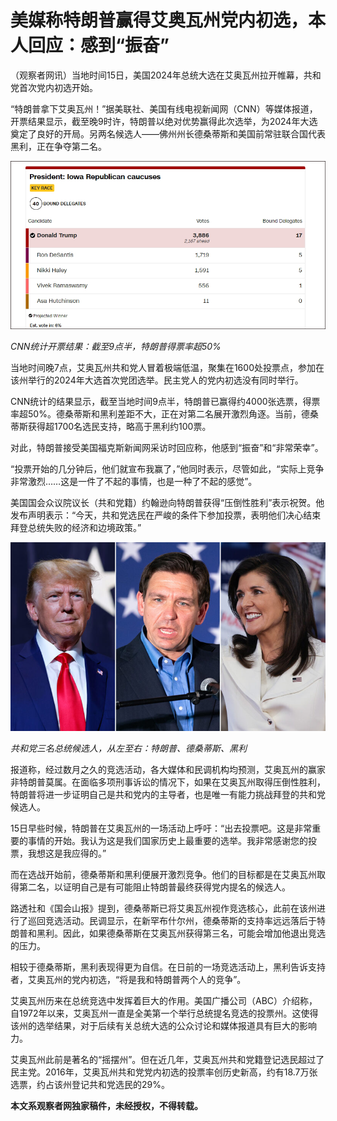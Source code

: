 # 美媒称特朗普赢得艾奥瓦州党内初选，本人回应：感到“振奋”

（观察者网讯）当地时间15日，美国2024年总统大选在艾奥瓦州拉开帷幕，共和党首次党内初选开始。

“特朗普拿下艾奥瓦州！”据美联社、美国有线电视新闻网（CNN）等媒体报道，开票结果显示，截至晚9时许，特朗普以绝对优势赢得此次选举，为2024年大选奠定了良好的开局。另两名候选人——佛州州长德桑蒂斯和美国前常驻联合国代表黑利，正在争夺第二名。

![02c8609c7d5e972753ea78a639ad316a.jpg](https://raw.githubusercontent.com/qqhsx/qqnews_image/main/2024/01/16/美媒称特朗普赢得艾奥瓦州党内初选，本人回应：感到“振奋”/02c8609c7d5e972753ea78a639ad316a.jpg)

_CNN统计开票结果：截至9点半，特朗普得票率超50%_

当地时间晚7点，艾奥瓦州共和党人冒着极端低温，聚集在1600处投票点，参加在该州举行的2024年大选首次党团选举。民主党人的党内初选没有同时举行。

CNN统计的结果显示，截至当地时间9点半，特朗普已赢得约4000张选票，得票率超50%。德桑蒂斯和黑利差距不大，正在对第二名展开激烈角逐。当前，德桑蒂斯获得超1700名选民支持，略高于黑利约100票。

对此，特朗普接受美国福克斯新闻网采访时回应称，他感到“振奋”和“非常荣幸”。

“投票开始的几分钟后，他们就宣布我赢了，”他同时表示，尽管如此，“实际上竞争非常激烈……这是一件了不起的事情，也是一种了不起的感觉”。

美国国会众议院议长（共和党籍）约翰逊向特朗普获得“压倒性胜利”表示祝贺。他发布声明表示：“今天，共和党选民在严峻的条件下参加投票，表明他们决心结束拜登总统失败的经济和边境政策。”

![0cfa57fdced9f14e68166d8d85dbc347.jpg](https://raw.githubusercontent.com/qqhsx/qqnews_image/main/2024/01/16/美媒称特朗普赢得艾奥瓦州党内初选，本人回应：感到“振奋”/0cfa57fdced9f14e68166d8d85dbc347.jpg)

_共和党三名总统候选人，从左至右：特朗普、德桑蒂斯、黑利_

报道称，经过数月之久的竞选活动，各大媒体和民调机构均预测，艾奥瓦州的赢家非特朗普莫属。在面临多项刑事诉讼的情况下，如果在艾奥瓦州取得压倒性胜利，特朗普将进一步证明自己是共和党内的主导者，也是唯一有能力挑战拜登的共和党候选人。

15日早些时候，特朗普在艾奥瓦州的一场活动上呼吁：“出去投票吧。这是非常重要的事情的开始。我认为这是我们国家历史上最重要的选举。我非常感谢您的投票，我想这是我应得的。”

而在选战开始前，德桑蒂斯和黑利便展开激烈竞争。他们的目标都是在艾奥瓦州取得第二名，以证明自己是有可能阻止特朗普最终获得党内提名的候选人。

路透社和《国会山报》提到，德桑蒂斯已将艾奥瓦州视作竞选核心，此前在该州进行了巡回竞选活动。民调显示，在新罕布什尔州，德桑蒂斯的支持率远远落后于特朗普和黑利。因此，如果德桑蒂斯在艾奥瓦州获得第三名，可能会增加他退出竞选的压力。

相较于德桑蒂斯，黑利表现得更为自信。在日前的一场竞选活动上，黑利告诉支持者，艾奥瓦州的党内初选，“将是我和特朗普两个人的竞争”。

艾奥瓦州历来在总统竞选中发挥着巨大的作用。美国广播公司（ABC）介绍称，自1972年以来，艾奥瓦州一直是全美第一个举行总统提名竞选的投票州。这使得该州的选举结果，对于后续有关总统大选的公众讨论和媒体报道具有巨大的影响力。

艾奥瓦州此前是著名的“摇摆州”。但在近几年，艾奥瓦州共和党籍登记选民超过了民主党。2016年，艾奥瓦州共和党党内初选的投票率创历史新高，约有18.7万张选票，约占该州登记共和党选民的29%。

**本文系观察者网独家稿件，未经授权，不得转载。**

